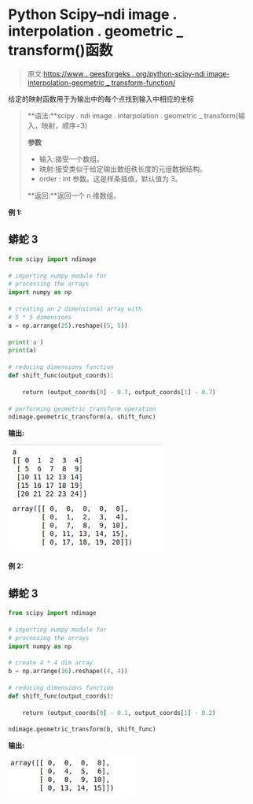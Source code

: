 # Python Scipy–ndi image . interpolation . geometric _ transform()函数

> 原文:[https://www . geesforgeks . org/python-scipy-ndi image-interpolation-geometric _ transform-function/](https://www.geeksforgeeks.org/python-scipy-ndimage-interpolation-geometric_transform-function/)

给定的映射函数用于为输出中的每个点找到输入中相应的坐标

> **语法:**scipy . ndi image . interpolation . geometric _ transform(输入，映射，顺序=3)
> 
> **参数**
> 
> *   输入:接受一个数组。
> *   映射:接受类似于给定输出数组秩长度的元组数据结构。
> *   order : int 参数。这是样条插值，默认值为 3。
> 
> **返回:**返回一个 n 维数组。

**例 1:**

## 蟒蛇 3

```py
from scipy import ndimage

# importing numpy module for
# processing the arrays
import numpy as np

# creating an 2 dimensional array with
# 5 * 5 dimensions
a = np.arrange(25).reshape((5, 5))

print('a')
print(a)

# reducing dimensions function
def shift_func(output_coords):

    return (output_coords[0] - 0.7, output_coords[1] - 0.7)

# performing geometric transform operation
ndimage.geometric_transform(a, shift_func)
```

**输出:**

![](img/789d6eff77b52206755afcdfc347f0c2.png)

**例 2:**

## 蟒蛇 3

```py
from scipy import ndimage

# importing numpy module for
# processing the arrays
import numpy as np

# create 4 * 4 dim array.
b = np.arrange(16).reshape((4, 4))

# reducing dimensions function
def shift_func(output_coords):

    return (output_coords[0] - 0.1, output_coords[1] - 0.2)

ndimage.geometric_transform(b, shift_func)
```

**输出:**

![](img/43cc84256bbe819101dbbcda188d6557.png)